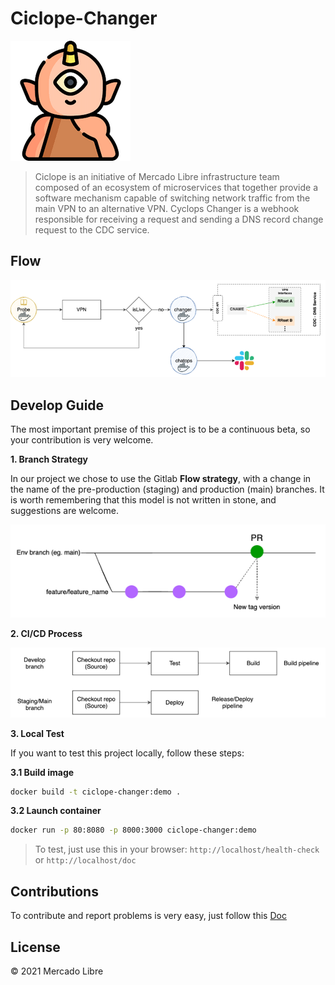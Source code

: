 # Ciclope-Changer
![img.png](assets/img.png)
> Ciclope is an initiative of Mercado Libre infrastructure team composed of an ecosystem of microservices that together provide a software mechanism capable of switching network traffic from the main VPN to an alternative VPN.
> Cyclops Changer is a webhook responsible for receiving a request and sending a DNS record change request to the CDC service.

## Flow
![img.png](assets/flow-img.png)

## Develop Guide
The most important premise of this project is to be a continuous beta, so your contribution is very welcome.

**1. Branch Strategy**

In our project we chose to use the Gitlab **Flow strategy**, with a change in the name of the pre-production (staging) and production (main) branches.
It is worth remembering that this model is not written in stone, and suggestions are welcome.

![img.png](assets/branch-strategy-img.png)

**2. CI/CD Process**

![img.png](assets/pipelines-img.png)

**3. Local Test**

If you want to test this project locally, follow these steps:

**3.1 Build image**

```bash
docker build -t ciclope-changer:demo .
```

**3.2 Launch container**

```bash
docker run -p 80:8080 -p 8000:3000 ciclope-changer:demo
```

> To test, just use this in your browser: `http://localhost/health-check` or `http://localhost/doc`

## Contributions

To contribute and report problems is very easy, just follow this [Doc](https://github.com/moquintanilha/ciclope-changer/blob/main/docs/contribution/README.md)

## License

© 2021 Mercado Libre
